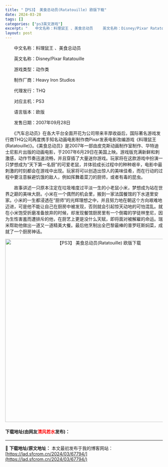 ```yaml
---
title: "【PS3】 美食总动员(Ratatouille) 欧版下载"
date: 2024-03-28
tags: []
categories: ["ps3英文游戏"]
excerpt: "　　中文名称：料理鼠王 、美食总动员 　　英文名称：Disney/Pixar Ratatouille 　　游戏类型：动作类 　　制作厂商：Heavy Iron Studios 　　代理发行：THQ 　　对应主机：PS3 　　语言版本：欧版 　　发售日期：2007年09月28日 　　《汽车总动员》在各&hellip;"
layout: post
---
```


 <p>　　中文名称：料理鼠王 、美食总动员</p> <p>　　英文名称：Disney/Pixar Ratatouille</p> <p>　　游戏类型：动作类</p> <p>　　制作厂商：Heavy Iron Studios</p> <p>　　代理发行：THQ</p> <p>　　对应主机：PS3</p> <p>　　语言版本：欧版</p> <p>　　发售日期：2007年09月28日</p> <p>　　《汽车总动员》在各大平台全面开花为公司带来丰厚收益后，国际著名游戏发行商THQ公司再度携手知名动画电影制作商Pixar发表电影改编游戏《料理鼠王(Ratatouille)》。《美食总动员》是2007年一部由皮克斯动画制作室制作、华特迪士尼影片出版的动画电影，于2007年6月29日在美国上映。游戏版充满新鲜和刺激感，动作节奏迅速流畅，并且穿插了大量迷你游戏。玩家将在这款游戏中扮演一只梦想成为&ldquo;天下第一名厨&rdquo;的可爱老鼠，并体验成长过程中的种种艰辛，电影中最刺激的时刻都会在游戏中出现。玩家将可以创造出惊人的美味佳肴，而在行动的过程中要注意躲避饥饿的敌人，例如挥舞着菜刀的厨师，或者有毒的昆虫。</p> <p>　　故事讲述一只原本注定在垃圾堆度过平淡一生的小老鼠小米，梦想成为站在世界之巅的美味大厨。小米在一个偶然的机会里，搬到一家法国餐馆的下水道里安家。小米的一生都浸透在&ldquo;厨师&rdquo;的光辉理想之中，并且努力地在朝这个方向艰难地迈进，可是他不能让自己在厨房中被发现，否则就会引起惊天动地的可怕混乱。就在小米饱受折磨准备放弃的时候，却发现餐馆厨房里有一个倒霉的学徒林奎尼，因为生性害羞而遭排斥的他，在厨艺上更是没什么天赋，即将面对被解雇的命运。瑞米帮助他做出一道又一道精美大餐。最后他烹制出全巴黎最棒的普罗旺斯焖菜，成就了一个厨房神话。</p> <p align="center"><img align="" border="0" src="https://lad.sfcrom.cn/wp-content/uploads/2024/03/20240328_66051b82eeb5b.jpg" width="585" alt="【PS3】 美食总动员(Ratatouille) 欧版下载" /></p> <p><h4>下载地址(由网友<font color="red">清风若水</font>发布)：</h4></p> 

---
📖 **下载地址/原文地址：** 本文最初发布于我的博客网站：[https://lad.sfcrom.cn/2024/03/67794/](https://lad.sfcrom.cn/2024/03/67794/)
